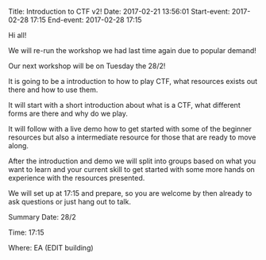 Title: Introduction to CTF v2!
Date: 2017-02-21 13:56:01
Start-event: 2017-02-28 17:15
End-event: 2017-02-28 17:15

Hi all!

We will re-run the workshop we had last time again due to popular demand!


Our next workshop will be on Tuesday the 28/2!

It is going to be a introduction to how to play CTF, what resources exists out there and how to use them.

It will start with a short introduction about what is a CTF, what different forms are there and why do we play.

It will follow with a live demo how to get started with some of the beginner resources but also a intermediate resource for those that are ready to move along.

After the introduction and demo we will split into groups based on what you want to learn and your current skill to get started with some more hands on experience with the resources presented.

We will set up at 17:15 and prepare, so you are welcome by then already to ask questions or just hang out to talk.


Summary
Date: 28/2

Time: 17:15

Where: EA (EDIT building)
